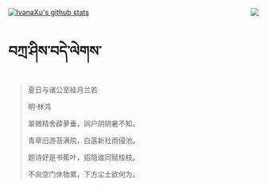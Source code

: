 [![IvanaXu's github stats](https://github-readme-stats.vercel.app/api?username=IvanaXu&show_icons=true&theme=vue-dark)](https://github.com/anuraghazra/github-readme-stats)
<img align="right" src="https://github-readme-stats.vercel.app/api/top-langs/?username=IvanaXu&langs_count=3&theme=graywhite" />
# བཀྲ་ཤིས་བདེ་ལེགས་
> 夏日与诸公至絓月兰若
>
> 明·林鸿
>
> 翠微精舍薜萝垂，涧户阴阴暑不知。
> 
> 青草旧游苔满院，白莲新社雨侵池。
> 
> 题诗好是书蕉叶，招隐谁同赋桂枝。
> 
> 不向空门休物累，下方尘土欲何为。